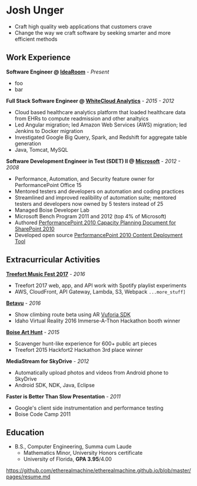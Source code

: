 # Josh Unger

* Craft high quality web applications that customers crave 
* Change the way we craft software by seeking smarter and more efficient methods

## Work Experience
**Software Engineer @ [IdeaRoom](http://www.idearoominc.com)** - *Present*
* foo
* bar

**Full Stack Software Engineer @ [WhiteCloud Analytics](http://whitecloudanalytics.com/)** - *2015 - 2012*
* Cloud based healthcare analytics platform that loaded healthcare data from EHRs to compute readmission and other analtyics 
* Led Angular migration; led Amazon Web Services (AWS) migration; led Jenkins to Docker migration 
* Investigated Google Big Query, Spark, and Redshift for aggregate table generation
* Java, Tomcat, MySQL

**Software Development Engineer in Test (SDET) II @ [Microsoft](http://www.microsoft.com)** - *2012 - 2008*
* Performance, Automation, and Security feature owner for PerformancePoint Office 15 
* Mentored testers and developers on automation and coding practices
* Streamlined and improved realibility of automation suite; mentored testers and developers now owned by 5 testers instead of 25
* Managed Boise Developer Lab
* Microsoft Bench Program 2011 and 2012 (top 4% of Microsoft)
* Authored [PerformancePoint 2010 Capacity Planning Document for SharePoint 2010](https://technet.microsoft.com/en-us/library/ff955652.aspx)
* Developed open source [PerformancePoint 2010 Content Deployment Tool](http://ppscd.codeplex.com/)

## Extracurricular Activities
**[Treefort Music Fest 2017](https://www.treefortmusicfest.com/)** - *2016*
* Treefort 2017 web, app, and API work with Spotify playlist experiments
* AWS, CloudFront, API Gateway, Lambda, S3, Webpack `...more_stuff]` 

**[Betavu]()** - *2016*
* Show climbing route beta using AR [Vuforia SDK](https://www.vuforia.com/)
* Idaho Virtual Reality 2016 Immerse-A-Thon Hackathon booth winner

**[Boise Art Hunt](http://www.boiseweekly.com/Cobweb/archives/2015/03/29/treefort-2015-datefort-app-wins-hackfort2-hackathon)** - *2015*
* Scavenger hunt-like experience for 600+ public art pieces
* Treefort 2015 Hackfort2 Hackathon 3rd place winner

**MediaStream for SkyDrive** - *2012*
* Automatically upload photos and videos from Android phone to SkyDrive
* Android SDK, NDK, Java, Eclipse

**Faster is Better Than Slow Presentation** - *2011*
* Google's client side instrumentation and performance testing
* Boise Code Camp 2011

## Education
* B.S., Computer Engineering, Summa cum Laude
  * Mathematics Minor, University Honors certificate
  * University of Florida, **GPA 3.95**/4.00


https://github.com/etherealmachine/etherealmachine.github.io/blob/master/pages/resume.md
